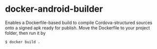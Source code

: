 # docker-android-builder

Enables a Dockerfile-based build to compile Cordova-structured sources onto a signed apk ready for publish.
Move the Dockerfile to your project folder, then run it by

```
$ docker build .
```

